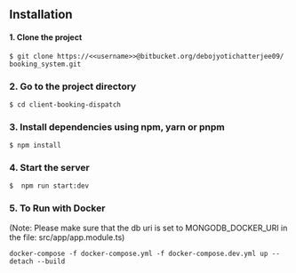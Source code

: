 
## Installation

#### 1. Clone the project
```
$ git clone https://<<username>>@bitbucket.org/debojyotichatterjee09/
booking_system.git
```

### 2. Go to the project directory
```
$ cd client-booking-dispatch
```
### 3. Install dependencies using npm, yarn or pnpm
```
$ npm install
```
### 4. Start the server
```
$  npm run start:dev
```
### 5. To Run with Docker
(Note: Please make sure that the db uri is set to MONGODB_DOCKER_URI in the file: src/app/app.module.ts)
```
docker-compose -f docker-compose.yml -f docker-compose.dev.yml up --detach --build

```